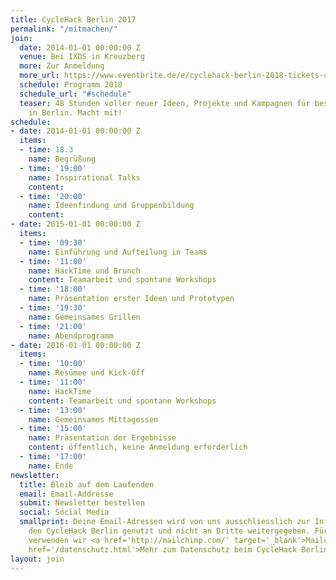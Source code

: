 ```yaml
---
title: CycleHack Berlin 2017
permalink: "/mitmachen/"
join:
  date: 2014-01-01 00:00:00 Z
  venue: Bei IXDS in Kreuzberg
  more: Zur Anmeldung
  more_url: https://www.eventbrite.de/e/cyclehack-berlin-2018-tickets-48362363130
  schedule: Programm 2018
  schedule_url: "#schedule"
  teaser: 48 Stunden voller neuer Ideen, Projekte und Kampagnen für besseres Radfahren
    in Berlin. Macht mit!
schedule:
- date: 2014-01-01 00:00:00 Z
  items:
  - time: 18.3
    name: Begrüßung
  - time: '19:00'
    name: Inspirational Talks
    content: 
  - time: '20:00'
    name: Ideenfindung und Gruppenbildung
    content: 
- date: 2015-01-01 00:00:00 Z
  items:
  - time: '09:30'
    name: Einführung und Aufteilung in Teams
  - time: '11:00'
    name: HackTime und Brunch
    content: Teamarbeit und spontane Workshops
  - time: '18:00'
    name: Präsentation erster Ideen und Prototypen
  - time: '19:30'
    name: Gemeinsames Grillen
  - time: '21:00'
    name: Abendprogramm
- date: 2016-01-01 00:00:00 Z
  items:
  - time: '10:00'
    name: Resümee und Kick-Off
  - time: '11:00'
    name: HackTime
    content: Teamarbeit und spontane Workshops
  - time: '13:00'
    name: Gemeinsames Mittagessen
  - time: '15:00'
    name: Präsentation der Ergebnisse
    content: öffentlich, keine Anmeldung erforderlich
  - time: '17:00'
    name: Ende
newsletter:
  title: Bleib auf dem Laufenden
  email: Email-Addresse
  submit: Newsletter bestellen
  social: Social Media
  smallprint: Deine Email-Adressen wird von uns ausschliesslich zur Information über
    den CycleHack Berlin genutzt und nicht an Dritte weitergegeben. Für diesen Verteiler
    verwenden wir <a href='http://mailchimp.com/' target='_blank'>Mailchimp</a>.<br/><a
    href='/datenschutz.html'>Mehr zum Datenschutz beim CycleHack Berlin</a>
layout: join
---
```


